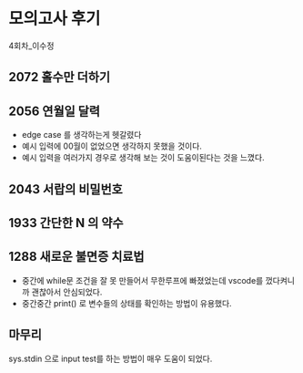 # 모의고사 후기
4회차_이수정

## 2072  홀수만 더하기

## 2056  연월일 달력
- edge case 를 생각하는게 헷갈렸다
- 예시 입력에 00월이 없었으면 생각하지 못했을 것이다.
- 예시 입력을 여러가지 경우로 생각해 보는 것이 도움이된다는 것을 느꼈다.

## 2043  서랍의 비밀번호

## 1933  간단한 N 의 약수

## 1288  새로운 불면증 치료법
- 중간에 while문 조건을 잘 못 만들어서 무한루프에 빠졌었는데 vscode를 껐다켜니까 괜찮아서 안심되었다. 
- 중간중간 print() 로 변수들의 상태를 확인하는 방법이 유용했다.

## 마무리
sys.stdin 으로 input test를 하는 방법이 매우 도움이 되었다.